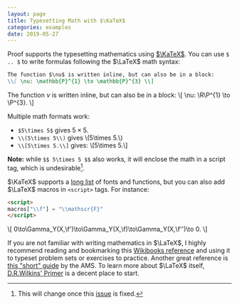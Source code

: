 ```yaml
---
layout: page
title: Typesetting Math with $\KaTeX$
categories: examples
date: 2019-05-27
---
```


Proof supports the typesetting mathematics using [$\KaTeX$](https://katex.org).
You can use `$ .. $` to write formulas following the $\LaTeX$ math syntax:

~~~ markdown
The function $\nu$ is written inline, but can also be in a block:
\\[ \nu: \mathbb{P}^{1} \to \mathbb{P}^{3} \\]
~~~

The function $\nu$ is written inline, but can also be in a block:
\\[ \nu: \R\P^{1} \to \P^{3}. \\]

Multiple math formats work:
- `$5\times 5$` gives $5\times 5.$
- `\\(5\times 5\\)` gives \\(5\times 5.\\)
- `\\[5\times 5.\\]` gives: \\[5\times 5.\\]

**Note:** while `$$ 5\times 5 $$` also works, it will enclose the math in a 
script tag, which is undesirable[^katex].

$\KaTeX$ supports a [long list] of fonts and functions, but you can also add
$\LaTeX$ macros in `<script>` tags. For instance:

~~~ html
<script>
macros["\\f"] = "\\mathscr{F}"
</script>
~~~

<script>
macros["\\f"] = "\\mathscr{F}"
</script>

\\[ 0\to\Gamma_Y(X,\f')\to\Gamma_Y(X,\f)\to\Gamma_Y(X,\f'')\to 0. \\]

If you are not familiar with writing mathematics in $\LaTeX$, I highly 
recommend reading and bookmarking this [Wikibooks reference] and using
it to typeset problem sets or exercises to practice. Another great reference
is [this "short" guide] by the AMS. To learn more about $\LaTeX$ itself,
[D.R.Wilkins' Primer] is a decent place to start.

[^katex]:
    This will change once this [issue](https://github.com/github/pages-gem/pull/545) is fixed.

[long list]: https://katex.org/docs/supported.html
[Wikibooks reference]: https://en.wikibooks.org/wiki/LaTeX/Mathematics
[this "short" guide]: http://mirrors.ibiblio.org/CTAN/info/short-math-guide/short-math-guide.pdf
[D.R.Wilkins' Primer]: https://www.maths.tcd.ie/~dwilkins/LaTeXPrimer/

